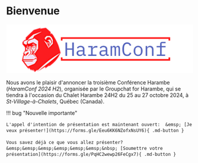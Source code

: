# Bienvenue
![image](assets/HaramConf-light.png)

Nous avons le plaisir d'annoncer la troisième Conférence Harambe (*HaramConf 2024 H2*), organisée par le Groupchat for Harambe, qui se tiendra à l'occasion du Chalet Harambe 24H2 du 25 au 27 octobre 2024, à *St-Village-à-Chalets*, Québec (Canada).


!!! bug "Nouvelle importante"

    L'appel d'intention de présentation est maintenant ouvert:  &emsp; [Je veux présenter!](https://forms.gle/Eeu6KK6NZofxNsUY6){ .md-button }

    Vous savez déjà ce que vous allez présenter? &emsp;&emsp;&emsp;&emsp;&emsp;&emsp;&nbsp; [Soumettre votre présentation](https://forms.gle/PqHC2wewp26FeCgx7){ .md-button }
